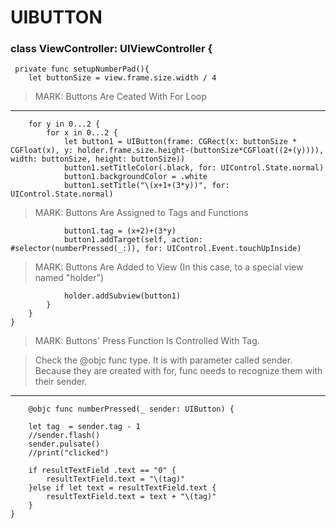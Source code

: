 # UIBUTTON

### class ViewController: UIViewController {


     private func setupNumberPad(){
        let buttonSize = view.frame.size.width / 4
        
        
> MARK: Buttons Are Ceated With For Loop
---

        for y in 0...2 {
            for x in 0...2 {
                let button1 = UIButton(frame: CGRect(x: buttonSize * CGFloat(x), y: holder.frame.size.height-(buttonSize*CGFloat((2+(y)))), width: buttonSize, height: buttonSize))
                button1.setTitleColor(.black, for: UIControl.State.normal)
                button1.backgroundColor = .white
                button1.setTitle("\(x+1+(3*y))", for: UIControl.State.normal)
                
> MARK: Buttons Are Assigned to Tags and Functions
>       
                button1.tag = (x+2)+(3*y)
                button1.addTarget(self, action: #selector(numberPressed(_:)), for: UIControl.Event.touchUpInside)
                
> MARK: Buttons Are Added to View (In this case, to a special view named "holder")

                holder.addSubview(button1)
            }
        }
    }
    

> MARK: Buttons' Press Function Is Controlled With Tag. 

> Check the @objc func type. It is with parameter called sender. Because they are created with for, func needs to recognize them with their sender.
---
        @objc func numberPressed(_ sender: UIButton) {
        
        let tag  = sender.tag - 1
        //sender.flash()
        sender.pulsate()
        //print("clicked")
        
        if resultTextField .text == "0" {
            resultTextField.text = "\(tag)"
        }else if let text = resultTextField.text {
            resultTextField.text = text + "\(tag)"
        }
    }
